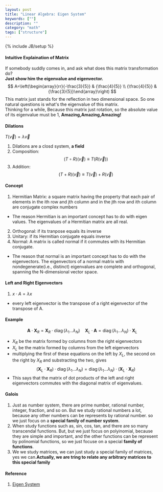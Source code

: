 ```yaml
---
layout: post
title: "Linear Algebra: Eigen System"
keywords: [""]
description: ""
category: "math"
tags: ["structure"]
---
```

{% include JB/setup %}
#### Intuitive Explaination of Matrix 
If somebody suddly comes in, and ask what does this matrix transformation do?
<br />
**Just show him the eigenvalue and eigenvector.** <br />
$$
A=\left(\begin{array}{rr}{-\frac{3}{5}} & {\frac{4}{5}} \\ {\frac{4}{5}} &
{\frac{3}{5}}\end{array}\right)
$$
This matrix just stands for the reflection in two dimensional space. So one
natural questions is what's the eigenvalue of this matrix. <br />
Thinking for a while, Because this matrix just rotation, so the absolute value
of its eigenvalue must be 1, **Amazing,Amazing,Amazing!**

#### Dilations
$T(\vec{v})=\lambda\vec{v}$
1. Dilations are a closd system, **a field**
2. Composition: $$
(T \circ R)(\vec{v}) \equiv T(R(\vec{v}))
$$
3. Addition: $$
(T+R)(\vec{v}) \equiv T(\vec{v})+R(\vec{v})
$$
#### Concept
1. Hermitian Matrix: a square matrix having the property that each pair of
   elements in the ith row and jth column and in the jth row and ith column are
   conjugate complex numbers
- The reason Hermitian is an important concept has to do with eigen values. The
  eigenvalues of a Hermitian matrix are all real.

2. Orthogonal: if its tranpose equals its inverse
3. Unitary: if its Hermitian conjugate equals inverse
4. Normal: A matrix is called normal if it commutes with its Hermitian conjugate.
- The reason that normal is an important concept has to do with the
  eigenvectors. The eigenvectors of a normal matrix with nondegenerate(i.e.,
  distinct) eigenvalues are complete and orthogonal, spanning the N-dimensional
  vector space.

#### Left and Right Eigenvectors
1. $x\cdot A=\lambda x$
- every left eigenvector is the transpose of a right eigenvector of the
  transpose of A.

#### Example
$$
\mathbf{A} \cdot \mathbf{X}_{R}=\mathbf{X}_{R} \cdot
\operatorname{diag}\left(\lambda_{1} \ldots \lambda_{N}\right) \quad
\mathbf{X}_{L} \cdot \mathbf{A}=\operatorname{diag}\left(\lambda_{1} \ldots
\lambda_{N}\right) \cdot \mathbf{X}_{L}
$$
- $X_R$ be the matrix formed by columns from the right eigenvectors
- $X_L$ be the matrix formed by columns from the left eigenvectors
- multiplying the first of these equations on the left by $X_L$, the second on
  the right by $X_R$ and substracting the two, gives
$$
\left(\mathbf{X}_{L} \cdot \mathbf{X}_{R}\right) \cdot
\operatorname{diag}\left(\lambda_{1} \ldots
\lambda_{N}\right)=\operatorname{diag}\left(\lambda_{1} \ldots
\lambda_{N}\right) \cdot\left(\mathbf{X}_{L} \cdot \mathbf{X}_{R}\right)
$$
- This says that the matrix of dot products of the left and right eigenvectors
  commutes with the diagonal matrix of eigenvalues.


#### Galois
1. Just as number system, there are prime number, rational number, integer,
   fraction, and so on. But we study rational numbers a lot, because any other
   numbers can be represents by rational number. so we just focus on a **special
   family of number system**.
2. When study functions such as, sin, cos, tan, and there are so many
   transcendal functions. But, but we just focus on polyinomial, because they
   are simple and important, and the other functions can be represent by
   polinomial functions, so we just focuse on a special **family of functions**.
3. We we study matrices, we can just study a special family of matrices, yes we
   can.**Actually, we are tring to relate any arbitrary matrices to this special
   family**

#### Reference 
1. [Eigen System](http://www.foo.be/docs-free/Numerical_Recipe_In_C/c11-0.pdf)

